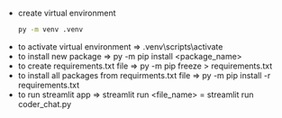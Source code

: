 - create virtual environment
  ```bash
  py -m venv .venv
  ```
- to activate virtual environment => .venv\scripts\activate
- to install new package => py -m pip install <package_name>
- to create requirements.txt file => py -m pip freeze > requirements.txt  
- to install all packages from requirments.txt file => py -m pip install -r requirements.txt
- to run streamlit app => streamlit run <file_name> = streamlit run coder_chat.py
